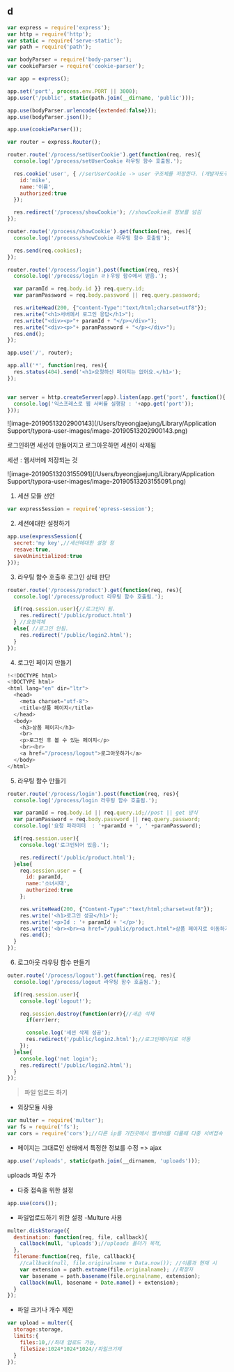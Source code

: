 ## d

```javascript
var express = require('express');
var http = require('http');
var static = require('serve-static');
var path = require('path');

var bodyParser = require('body-parser');
var cookieParser = require('cookie-parser');

var app = express();

app.set('port', process.env.PORT || 3000);
app.user('/public', static(path.join(__dirname, 'public')));

app.use(bodyParser.urlencode({extended:false}));
app.use(bodyParser.json());

app.use(cookieParser());

var router = express.Router();

router.route('/process/setUserCookie').get(function(req, res){
  console.log('/process/setUserCookie 라우팅 함수 호출됨.');

  res.cookie('user', { //serUserCookie -> user 구조체를 저장한다. (개발자도구에서 Appliation-cookie에서 확 )
    id:'mike',
    name:'이름',
    authorized:true
  });

  res.redirect('/process/showCookie'); //showCookie로 정보를 넘김
});

router.route('/process/showCookie').get(function(req, res){
  console.log('/process/showCookie 라우팅 함수 호출됨');

  res.send(req.cookies);
});

router.route('/process/login').post(function(req, res){
  console.log('/process/login ㄹㅏ우팅 함수에서 받음.');

  var paramId = req.body.id }} req.query.id;
  var paramPassword = req.body.password || req.query.password;

  res.writeHead(200, {"content-Type":"text/html;charset=utf8"});
  res.write("<h1>서버에서 로그인 응답</h1>");
  res.write("<div><p>"+ paramId + "</p></div>");
  res.write("<div><p>"+ paramPassword + "</p></div>");
  res.end();
});

app.use('/', router);

app.all('*', function(req, res){
  res.status(404).send('<h1>요청하신 페이지는 없어요.</h1>');
});


var server = http.createServer(app).listen(app.get('port', function(){
  console.log('익스프레스로 웹 서버를 실행함 : '+app.get('port'));
}));
```

![image-20190513202900143](/Users/byeongjaejung/Library/Application Support/typora-user-images/image-20190513202900143.png)



로그인하면 세션이 만들어지고 로그아웃하면 세션이 삭제됨

세션 : 웹서버에 저장되는 것

![image-20190513203155091](/Users/byeongjaejung/Library/Application Support/typora-user-images/image-20190513203155091.png)



1. 세션 모듈 선언

```javascript
var expressSession = require('epress-session');
```

2. 세션에대한 설정하기

```javascript
app.use(expressSession({
  secret:'my key',//세션에대한 설정 정
  resave:true,
  saveUninitialized:true
}));
```

3. 라우팅 함수 호출후 로그인 상태 판단

```javascript
router.route('/process/product').get(function(req, res){
  console.log('/process/product 라우팅 함수 호출됨.');

  if(req.session.user){//로그인이 됨.
    res.redirect('/public/product.html') 
  } //요쳥객체
  else{ //로그인 안됨.
    res.redirect('/public/login2.html');
  }
});
```

4. 로그인 페이지 만들기

```javascript
!<!DOCTYPE html>
<!DOCTYPE html>
<html lang="en" dir="ltr">
  <head>
    <meta charset="utf-8">
    <title>상품 페이지</title>
  </head>
  <body>
    <h3>상품 페이지</h3>
    <br>
    <p>로그인 후 볼 수 있는 페이지</p>
    <br><br>
    <a href="/process/logout">로그아웃하기</a>
  </body>
</html>
```

5. 라우팅 함수 만들기

```javascript
router.route('/process/login').post(function(req, res){
  console.log('/process/login 라우팅 함수 호출됨.');

  var paramId = req.body.id || req.query.id;//post || get 방식
  var paramPassword = req.body.password || req.query.password;
  console.log('요청 파라미터  : '+paramId + ', ' +paramPassword);

  if(req.session.user){
    console.log('로그인되어 있음.');

    res.redirect('/public/product.html');
  }else{
    req.session.user = {
      id: paramId, 
      name:'소녀시대', 
      authorized:true
    };

    res.writeHead(200, {"Content-Type":"text/html;charset=utf8"});
    res.write('<h1>로그인 성공</h1>');
    res.write('<p>Id : '+ paramId + '</p>');
    res.write('<br><br><a href="/public/product.html">상품 페이지로 이동하기 </a>');
    res.end();
  }
});
```

6. 로그아웃 라우팅 함수 만들기

```javascript
outer.route('/process/logout').get(function(req, res){
  console.log('/process/logout 라우팅 함수 호출됨.');

  if(req.session.user){
    console.log('logout!');

    req.session.destroy(function(err){//새숀 석재
      if(err)err;

      console.log('세션 삭제 성공');
      res.redirect('/public/login2.html');//로그인페이지로 이동
    });
  }else{
    console.log('not login');
    res.redirect('/public/login2.html');
  }
});
```



> 파일 업로드 하기

-  외장모듈 사용

```javascript
var multer = require('multer');
var fs = require('fs');
var cors = require('cors');//다른 ip를 가진곳에서 웹서버를 다룰때 다중 서버접속
```

- 페이지는 그대로인 상태에서 특정한 정보를 수정 => ajax

```javascript
app.use('/uploads', static(path.join(__dirnamem, 'uploads')));
```

uploads 파일 추가

- 다중 접속을 위한 설정

```javascript
app.use(cors());
```

- 파일업로드하기 위한 설정 -Multure 사용

```javascript
multer.diskStorage({
  destination: function(req, file, callback){
    callback(null, 'uploads');//uploads 폴더가 목적,
  },
  filename:function(req, file, callback){
    //callback(null, file.originalname + Data.now()); //이름과 현재 시
    var extension = path.extname(file.originalname); //확장자
    var basename = path.basename(file.orginalname, extension);
    callback(null, basename + Date.name() + extension);
  }
});
```

- 파일 크기나 개수 제한

```javascript
var upload = multer({
  storage:storage,
  limits:{
    files:10,//최대 업로드 가능,
    fileSize:1024*1024*1024//파일크기제
  }
});
```

